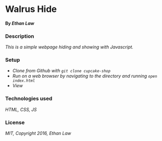 # Walrus Hide

#### By _**Ethan Law**_

### Description

_This is a simple webpage hiding and showing with Javascript._

### Setup

* _Clone from Github with `git clone cupcake-shop`_
* _Run on a web browser by navigating to the directory and running `open index.html`_
* _View_

### Technologies used

_HTML, CSS, JS_

### License

_MIT, Copyright 2016, Ethan Law_
